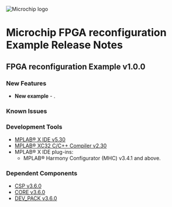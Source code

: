 ﻿![Microchip logo](https://raw.githubusercontent.com/wiki/Microchip-MPLAB-Harmony/Microchip-MPLAB-Harmony.github.io/images/microchip_logo.png)

# Microchip FPGA reconfiguration Example Release Notes

## FPGA reconfiguration Example v1.0.0
### New Features
- **New example** - <fill>.

### Known Issues

### Development Tools

* [MPLAB® X IDE v5.30](https://www.microchip.com/mplab/mplab-x-ide)
* [MPLAB® XC32 C/C++ Compiler v2.30](https://www.microchip.com/mplab/compilers)
* MPLAB® X IDE plug-ins:
    * MPLAB® Harmony Configurator (MHC) v3.4.1 and above.

### Dependent Components

* [CSP v3.6.0](https://github.com/Microchip-MPLAB-Harmony/csp/releases/tag/v3.6.0)
* [CORE v3.6.0](https://github.com/Microchip-MPLAB-Harmony/core/releases/tag/v3.6.0)
* [DEV_PACK v3.6.0](https://github.com/Microchip-MPLAB-Harmony/dev_packs/releases/tag/v3.6.0)

